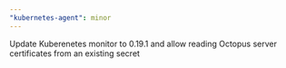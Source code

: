 ```yaml
---
"kubernetes-agent": minor
---
```


Update Kuberenetes monitor to 0.19.1 and allow reading Octopus server certificates from an existing secret

